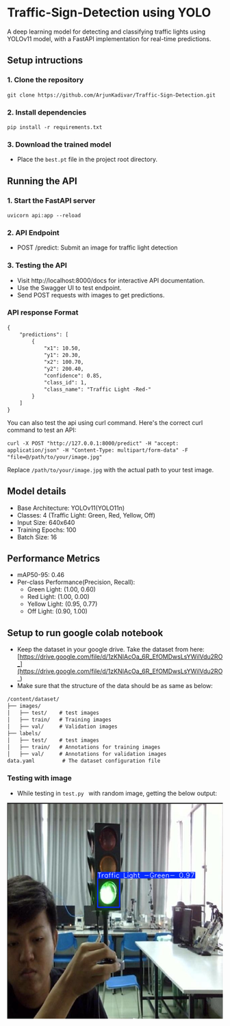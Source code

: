# Traffic-Sign-Detection using YOLO
A deep learning model for detecting and classifying traffic lights using YOLOv11 model, with a FastAPI implementation for real-time predictions.

## Setup intructions

### 1. Clone the repository
```
git clone https://github.com/ArjunKadivar/Traffic-Sign-Detection.git
```

### 2. Install dependencies
```
pip install -r requirements.txt
```

### 3. Download the trained model
- Place the `best.pt` file in the project root directory.

## Running the API

### 1. Start the FastAPI server
```
uvicorn api:app --reload
```
### 2. API Endpoint
- POST /predict: Submit an image for traffic light detection

### 3. Testing the API
- Visit http://localhost:8000/docs for interactive API documentation.
- Use the Swagger UI to test endpoint.
- Send POST requests with images to get predictions.

### API response Format
```
{
    "predictions": [
        {
            "x1": 10.50,
            "y1": 20.30,
            "x2": 100.70,
            "y2": 200.40,
            "confidence": 0.85,
            "class_id": 1,
            "class_name": "Traffic Light -Red-"
        }
    ]
}
```
You can also test the api using curl command. Here's the correct curl command to test an API:
```
curl -X POST "http://127.0.0.1:8000/predict" -H "accept: application/json" -H "Content-Type: multipart/form-data" -F "file=@/path/to/your/image.jpg"
```

Replace `/path/to/your/image.jpg` with the actual path to your test image.

## Model details

- Base Architecture: YOLOv11(YOLO11n)
- Classes: 4 (Traffic Light: Green, Red, Yellow, Off)
- Input Size: 640x640
- Training Epochs: 100
- Batch Size: 16

## Performance Metrics

- mAP50-95: 0.46
- Per-class Performance(Precision, Recall):
  - Green Light: (1.00, 0.60)
  - Red Light: (1.00, 0.00)
  - Yellow Light: (0.95, 0.77)
  - Off Light: (0.90, 1.00)

## Setup to run google colab notebook

- Keep the dataset in your google drive. Take the dataset from here: [https://drive.google.com/file/d/1zKNIAcOa_6R_EfOMDwsLsYWilVdu2RO_](https://drive.google.com/file/d/1zKNIAcOa_6R_EfOMDwsLsYWilVdu2RO_) 
- Make sure that the structure of the data should be as same as below:
```
/content/dataset/
├── images/
│   ├── test/    # test images
│   ├── train/   # Training images
│   ├── val/     # Validation images
├── labels/
│   ├── test/    # test images
│   ├── train/   # Annotations for training images
│   ├── val/     # Annotations for validation images
data.yaml         # The dataset configuration file
```
### Testing with image

- While testing in `test.py ` with random image, getting the below output:
<img src="Solution/output.png" alt="Output image of Traffic Light Detection">
